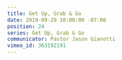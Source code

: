 ```yaml
---
title: Get Up, Grab & Go
date: 2019-09-29 10:00:00 -07:00
position: 24
series: Get Up, Grab & Go
communicator: Pastor Jason Gianotti
vimeo_id: 363192191
---
```


